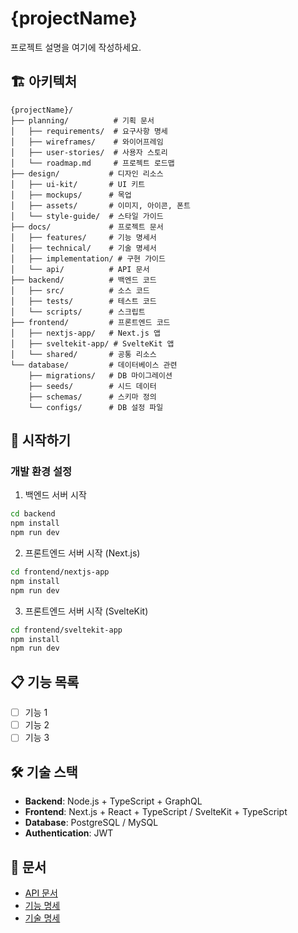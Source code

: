 # {projectName}

프로젝트 설명을 여기에 작성하세요.

## 🏗️ 아키텍처

```
{projectName}/
├── planning/          # 기획 문서
│   ├── requirements/  # 요구사항 명세
│   ├── wireframes/    # 와이어프레임
│   ├── user-stories/  # 사용자 스토리
│   └── roadmap.md     # 프로젝트 로드맵
├── design/           # 디자인 리소스
│   ├── ui-kit/       # UI 키트
│   ├── mockups/      # 목업
│   ├── assets/       # 이미지, 아이콘, 폰트
│   └── style-guide/  # 스타일 가이드
├── docs/             # 프로젝트 문서
│   ├── features/     # 기능 명세서
│   ├── technical/    # 기술 명세서
│   ├── implementation/ # 구현 가이드
│   └── api/          # API 문서
├── backend/          # 백엔드 코드
│   ├── src/          # 소스 코드
│   ├── tests/        # 테스트 코드
│   └── scripts/      # 스크립트
├── frontend/         # 프론트엔드 코드
│   ├── nextjs-app/   # Next.js 앱
│   ├── sveltekit-app/ # SvelteKit 앱
│   └── shared/       # 공통 리소스
└── database/         # 데이터베이스 관련
    ├── migrations/   # DB 마이그레이션
    ├── seeds/        # 시드 데이터
    ├── schemas/      # 스키마 정의
    └── configs/      # DB 설정 파일
```

## 🚀 시작하기

### 개발 환경 설정

1. 백엔드 서버 시작
```bash
cd backend
npm install
npm run dev
```

2. 프론트엔드 서버 시작 (Next.js)
```bash
cd frontend/nextjs-app
npm install
npm run dev
```

3. 프론트엔드 서버 시작 (SvelteKit)
```bash
cd frontend/sveltekit-app
npm install
npm run dev
```

## 📋 기능 목록

- [ ] 기능 1
- [ ] 기능 2
- [ ] 기능 3

## 🛠️ 기술 스택

- **Backend**: Node.js + TypeScript + GraphQL
- **Frontend**: Next.js + React + TypeScript / SvelteKit + TypeScript
- **Database**: PostgreSQL / MySQL
- **Authentication**: JWT

## 📖 문서

- [API 문서](docs/api/)
- [기능 명세](docs/features/)
- [기술 명세](docs/technical/)

